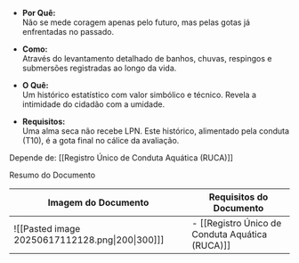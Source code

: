 - **Por Quê:**  
    Não se mede coragem apenas pelo futuro, mas pelas gotas já enfrentadas no passado.
    
- **Como:**  
    Através do levantamento detalhado de banhos, chuvas, respingos e submersões registradas ao longo da vida.
    
- **O Quê:**  
    Um histórico estatístico com valor simbólico e técnico. Revela a intimidade do cidadão com a umidade.
    
- **Requisitos:**  
    Uma alma seca não recebe LPN. Este histórico, alimentado pela conduta (T10), é a gota final no cálice da avaliação.

Depende de: [[Registro Único de Conduta Aquática (RUCA)]]


Resumo do Documento 

| Imagem do Documento                             | Requisitos do Documento                         |
| ----------------------------------------------- | ----------------------------------------------- |
| ![[Pasted image 20250617112128.png\|200\|300]]] | - [[Registro Único de Conduta Aquática (RUCA)]] |
